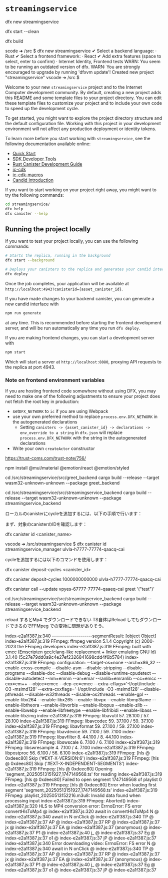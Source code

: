 # `streamingservice`

dfx new streamingservice

dfx start --clean

dfx build

scode ➜ /src $ dfx new streamingservice
✔ Select a backend language: · Rust
✔ Select a frontend framework: · React
✔ Add extra features (space to select, enter to confirm) · Internet Identity, Frontend tests
WARN: You seem to be running an outdated version of dfx.
WARN: 
You are strongly encouraged to upgrade by running 'dfxvm update'!
Created new project "streamingservice"
vscode ➜ /src $ 


Welcome to your new `streamingservice` project and to the Internet Computer development community. By default, creating a new project adds this README and some template files to your project directory. You can edit these template files to customize your project and to include your own code to speed up the development cycle.

To get started, you might want to explore the project directory structure and the default configuration file. Working with this project in your development environment will not affect any production deployment or identity tokens.

To learn more before you start working with `streamingservice`, see the following documentation available online:

- [Quick Start](https://internetcomputer.org/docs/current/developer-docs/setup/deploy-locally)
- [SDK Developer Tools](https://internetcomputer.org/docs/current/developer-docs/setup/install)
- [Rust Canister Development Guide](https://internetcomputer.org/docs/current/developer-docs/backend/rust/)
- [ic-cdk](https://docs.rs/ic-cdk)
- [ic-cdk-macros](https://docs.rs/ic-cdk-macros)
- [Candid Introduction](https://internetcomputer.org/docs/current/developer-docs/backend/candid/)

If you want to start working on your project right away, you might want to try the following commands:

```bash
cd streamingservice/
dfx help
dfx canister --help
```

## Running the project locally

If you want to test your project locally, you can use the following commands:

```bash
# Starts the replica, running in the background
dfx start --background

# Deploys your canisters to the replica and generates your candid interface
dfx deploy
```

Once the job completes, your application will be available at `http://localhost:4943?canisterId={asset_canister_id}`.

If you have made changes to your backend canister, you can generate a new candid interface with

```bash
npm run generate
```

at any time. This is recommended before starting the frontend development server, and will be run automatically any time you run `dfx deploy`.

If you are making frontend changes, you can start a development server with

```bash
npm start
```

Which will start a server at `http://localhost:8080`, proxying API requests to the replica at port 4943.

### Note on frontend environment variables

If you are hosting frontend code somewhere without using DFX, you may need to make one of the following adjustments to ensure your project does not fetch the root key in production:

- set`DFX_NETWORK` to `ic` if you are using Webpack
- use your own preferred method to replace `process.env.DFX_NETWORK` in the autogenerated declarations
  - Setting `canisters -> {asset_canister_id} -> declarations -> env_override to a string` in `dfx.json` will replace `process.env.DFX_NETWORK` with the string in the autogenerated declarations
- Write your own `createActor` constructor


https://trust-coms.com/trust-note/756/


npm install @mui/material @emotion/react @emotion/styled



cd /src/streamingservice/src/greet_backend
cargo build --release --target wasm32-unknown-unknown --package greet_backend

cd /src/streamingservice/src/streamingservice_backend
cargo build --release --target wasm32-unknown-unknown --package streamingservice_backend


ローカルのcanisterにcycleを追加するには、以下の手順で行います：

まず、対象のcanisterのIDを確認します：

dfx canister id <canister_name>

vscode ➜ /src/streamingservice $ dfx canister id streamingservice_manager
ulvla-h7777-77774-qaacq-cai

cycleを追加するには以下のコマンドを使用します：

dfx canister deposit-cycles <amount> <canister_id>


dfx canister deposit-cycles 1000000000000 ulvla-h7777-77774-qaacq-cai



dfx canister call --update vpyes-67777-77774-qaaeq-cai greet '("test")'



cd /src/streamingservice/src/streamingservice_backend
cargo build --release --target wasm32-unknown-unknown --package streamingservice_backend



reload するとMp4 でダウンロードできない
TS自体はReload してもダウンロードできるのでFFMpeg での変換に問題がありそう。


index-e2a1f387.js:340 --------------------segmentResult: [object Object]
index-e2a1f387.js:319 FFmpeg: ffmpeg version 5.1.4 Copyright (c) 2000-2023 the FFmpeg developers
index-e2a1f387.js:319 FFmpeg:   built with emcc (Emscripten gcc/clang-like replacement + linker emulating GNU ld) 3.1.40 (5c27e79dd0a9c4e27ef2326841698cdd4f6b5784)
index-e2a1f387.js:319 FFmpeg:   configuration: --target-os=none --arch=x86_32 --enable-cross-compile --disable-asm --disable-stripping --disable-programs --disable-doc --disable-debug --disable-runtime-cpudetect --disable-autodetect --nm=emnm --ar=emar --ranlib=emranlib --cc=emcc --cxx=em++ --objcc=emcc --dep-cc=emcc --extra-cflags='-I/opt/include -O3 -msimd128' --extra-cxxflags='-I/opt/include -O3 -msimd128' --disable-pthreads --disable-w32threads --disable-os2threads --enable-gpl --enable-libx264 --enable-libx265 --enable-libvpx --enable-libmp3lame --enable-libtheora --enable-libvorbis --enable-libopus --enable-zlib --enable-libwebp --enable-libfreetype --enable-libfribidi --enable-libass --enable-libzimg
index-e2a1f387.js:319 FFmpeg:   libavutil      57. 28.100 / 57. 28.100
index-e2a1f387.js:319 FFmpeg:   libavcodec     59. 37.100 / 59. 37.100
index-e2a1f387.js:319 FFmpeg:   libavformat    59. 27.100 / 59. 27.100
index-e2a1f387.js:319 FFmpeg:   libavdevice    59.  7.100 / 59.  7.100
index-e2a1f387.js:319 FFmpeg:   libavfilter     8. 44.100 /  8. 44.100
index-e2a1f387.js:319 FFmpeg:   libswscale      6.  7.100 /  6.  7.100
index-e2a1f387.js:319 FFmpeg:   libswresample   4.  7.100 /  4.  7.100
index-e2a1f387.js:319 FFmpeg:   libpostproc    56.  6.100 / 56.  6.100
index-e2a1f387.js:319 FFmpeg: [hls @ 0xdeec80] Skip ('#EXT-X-VERSION:6')
index-e2a1f387.js:319 FFmpeg: [hls @ 0xdeec80] Skip ('#EXT-X-INDEPENDENT-SEGMENTS')
index-e2a1f387.js:319 FFmpeg: [hls @ 0xdeec80] Opening 'segment_20250513151927_1747149568.ts' for reading
index-e2a1f387.js:319 FFmpeg: [hls @ 0xdeec80] Failed to open segment 1747149568 of playlist 0
index-e2a1f387.js:319 FFmpeg: [hls @ 0xdeec80] Error when loading first segment 'segment_20250513151927_1747149568.ts'
index-e2a1f387.js:319 FFmpeg: playlist_20250513152216.m3u8: Invalid data found when processing input
index-e2a1f387.js:319 FFmpeg: Aborted()
index-e2a1f387.js:320 HLS to MP4 conversion error: ErrnoError: FS error
convertHlsToMp4 @ index-e2a1f387.js:320
await in convertHlsToMp4
N @ index-e2a1f387.js:340
await in N
onClick @ index-e2a1f387.js:340
TP @ index-e2a1f387.js:37
AP @ index-e2a1f387.js:37
RP @ index-e2a1f387.js:37
jx @ index-e2a1f387.js:37
EA @ index-e2a1f387.js:37
(anonymous) @ index-e2a1f387.js:37
P1 @ index-e2a1f387.js:40
j_ @ index-e2a1f387.js:37
Eg @ index-e2a1f387.js:37
o1 @ index-e2a1f387.js:37
jP @ index-e2a1f387.js:37
index-e2a1f387.js:340 Error downloading video: ErrnoError: FS error
N @ index-e2a1f387.js:340
await in N
onClick @ index-e2a1f387.js:340
TP @ index-e2a1f387.js:37
AP @ index-e2a1f387.js:37
RP @ index-e2a1f387.js:37
jx @ index-e2a1f387.js:37
EA @ index-e2a1f387.js:37
(anonymous) @ index-e2a1f387.js:37
P1 @ index-e2a1f387.js:40
j_ @ index-e2a1f387.js:37
Eg @ index-e2a1f387.js:37
o1 @ index-e2a1f387.js:37
jP @ index-e2a1f387.js:37

